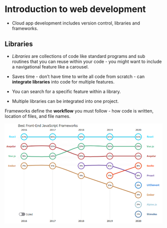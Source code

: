 # Introduction to web development

* Cloud app development includes version control, libraries and frameworks.

## Libraries

* *Libraries* are collections of code like standard programs and sub routines that you can reuse within your code - you might want to include a navigational feature like a carousel.

* Saves time - don’t have time to write all
code from scratch - can **integrate libraries** into code for multiple features.

* You can search for a specific feature within a library.

* Multiple libraries can be integrated into one project.

Frameworks define the **workflow** you must follow - how code is written, location of files, and file names.

![popular-javascript-framework](/assets/popular-javascript-framework.png)
